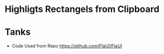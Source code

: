 ﻿# Highligts Rectangels from Clipboard

# Tanks
-  Code Used from Repo https://github.com/FlaUI/FlaUI

